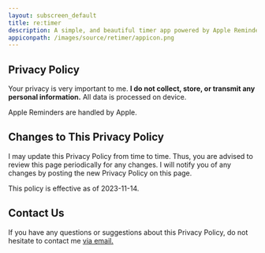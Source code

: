 ```yaml
---
layout: subscreen_default
title: re:timer
description: A simple, and beautiful timer app powered by Apple Reminders
appiconpath: /images/source/retimer/appicon.png
---
```



## Privacy Policy

Your privacy is very important to me. **I do not collect, store, or transmit any personal information.** All data is processed on device. 

Apple Reminders are handled by Apple. 


## Changes to This Privacy Policy

I may update this Privacy Policy from time to time. Thus, you are advised to review this page periodically for any changes. I will notify you of any changes by posting the new Privacy Policy on this page.

This policy is effective as of 2023-11-14.


## Contact Us

If you have any questions or suggestions about this Privacy Policy, do not hesitate to contact me <a href="mailto:nextcalc.feedback@gmail@@@com?subject=re:timer Website"
   onmouseover="this.href=this.href.replace('@@@','.')">
   via email.
</a>